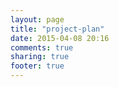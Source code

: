 ```yaml
---
layout: page
title: "project-plan"
date: 2015-04-08 20:16
comments: true
sharing: true
footer: true
---
```

